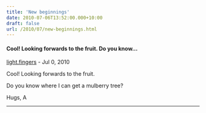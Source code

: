 ```yaml
---
title: 'New beginnings'
date: 2010-07-06T13:52:00.000+10:00
draft: false
url: /2010/07/new-beginnings.html
---
```


#### Cool! Looking forwards to the fruit. Do you know...
[light.fingers](https://www.blogger.com/profile/02502430724382290814 "noreply@blogger.com") - <time datetime="2010-07-11T23:58:13.131+10:00">Jul 0, 2010</time>

Cool! Looking forwards to the fruit.  
  
Do you know where I can get a mulberry tree?  
  
Hugs, A
<hr />
